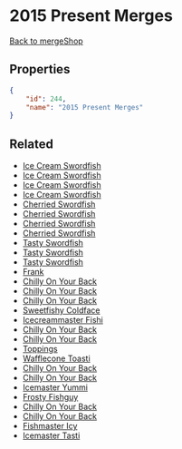 # 2015 Present Merges

<no description available>

[Back to mergeShop](../merge-shops.md)

## Properties

```json
{
    "id": 244,
    "name": "2015 Present Merges"
}
```

## Related

- [Ice Cream Swordfish](../items/15305-ice-cream-swordfish.md)
- [Ice Cream Swordfish](../items/15304-ice-cream-swordfish.md)
- [Ice Cream Swordfish](../items/15303-ice-cream-swordfish.md)
- [Ice Cream Swordfish](../items/15302-ice-cream-swordfish.md)
- [Cherried Swordfish](../items/15301-cherried-swordfish.md)
- [Cherried Swordfish](../items/15300-cherried-swordfish.md)
- [Cherried  Swordfish](../items/15299-cherried-swordfish.md)
- [Cherried Swordfish](../items/15298-cherried-swordfish.md)
- [Tasty Swordfish](../items/15297-tasty-swordfish.md)
- [Tasty Swordfish](../items/15296-tasty-swordfish.md)
- [Tasty Swordfish](../items/15295-tasty-swordfish.md)
- [Frank](../items/15294-frank.md)
- [Chilly On Your Back](../items/15323-chilly-on-your-back.md)
- [Chilly On Your Back](../items/15322-chilly-on-your-back.md)
- [Chilly On Your Back](../items/15321-chilly-on-your-back.md)
- [Sweetfishy Coldface](../items/15293-sweetfishy-coldface.md)
- [Icecreammaster Fishi](../items/15292-icecreammaster-fishi.md)
- [Chilly On Your Back](../items/15320-chilly-on-your-back.md)
- [Chilly On Your Back](../items/15319-chilly-on-your-back.md)
- [Toppings](../items/15291-toppings.md)
- [Wafflecone Toasti](../items/15290-wafflecone-toasti.md)
- [Chilly On Your Back](../items/15318-chilly-on-your-back.md)
- [Chilly On Your Back](../items/15317-chilly-on-your-back.md)
- [Icemaster Yummi](../items/15289-icemaster-yummi.md)
- [Frosty Fishguy](../items/15288-frosty-fishguy.md)
- [Chilly On Your Back](../items/15316-chilly-on-your-back.md)
- [Chilly On Your Back](../items/15315-chilly-on-your-back.md)
- [Fishmaster Icy](../items/15287-fishmaster-icy.md)
- [Icemaster Tasti](../items/15286-icemaster-tasti.md)

